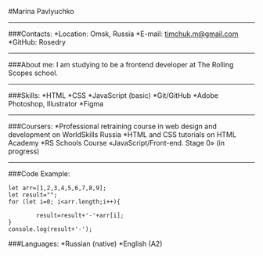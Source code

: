 #Marina Pavlyuchko
***
###Contacts:
*Location: Omsk, Russia
*E-mail: timchuk.m@gmail.com
*GitHub: Rosedry
***
###About me:
I am studying to be a frontend developer at The Rolling Scopes school.
***
###Skills:
*HTML
*CSS
*JavaScript (basic)
*Git/GitHub
*Adobe Photoshop, Illustrator
*Figma
***
###Coursers:
*Professional retraining course in web design and development on WorldSkills Russia
*HTML and CSS tutorials on HTML Academy
*RS Schools Course «JavaScript/Front-end. Stage 0» (in progress) 
***
###Code Example:
```
let arr=[1,2,3,4,5,6,7,8,9];
let result="";
for (let i=0; i<arr.length;i++){
	
		result=result+'-'+arr[i];
}
console.log(result+'-');
```
###Languages:
*Russian (native)
*English (A2)
